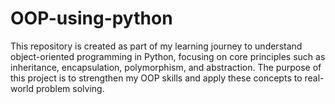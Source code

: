 # OOP-using-python
This repository is created as part of my learning journey to understand object-oriented programming in Python, focusing on core principles such as inheritance, encapsulation, polymorphism, and abstraction. The purpose of this project is to strengthen my OOP skills and apply these concepts to real-world problem solving.
